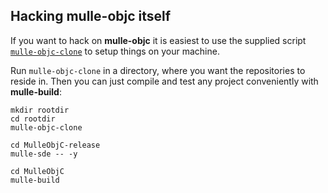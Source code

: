 <!-- [comment]: <> (DO NOT EDIT THIS FILE. EDIT THE TEMPLATE "templates/CLONE.md.scion") -->
## Hacking mulle-objc itself

If you want to hack on **mulle-objc** it is easiest to use the supplied
script [`mulle-objc-clone`](mulle-objc-clone) to setup things on
your machine.

Run `mulle-objc-clone` in a directory, where you want the repositories
to reside in. Then you can just compile and test any project conveniently
with **mulle-build**:

```
mkdir rootdir
cd rootdir
mulle-objc-clone
```

```
cd MulleObjC-release
mulle-sde -- -y
```

```
cd MulleObjC
mulle-build
```
